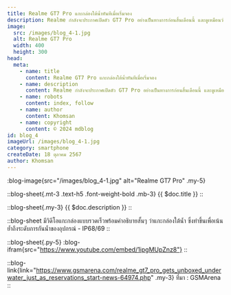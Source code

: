 ```yaml
---
title: Realme GT7 Pro แกะกล่องใต้น้ำทันทีเมื่อเริ่มจอง
description: Realme กำลังจะประกาศเปิดตัว GT7 Pro อย่างเป็นทางการก่อนสิ้นเดือนนี้ และดูเหมือนว่าบริษัทจะแทบจะควบคุมความตื่นเต้นเกี่ยวกับสมาร์ทโฟนรุ่นต่อไปไม่ไหวแล้ว
image:
  src: /images/blog_4-1.jpg
  alt: Realme GT7 Pro
  width: 400
  height: 300
head:
  meta:
    - name: title
      content: Realme GT7 Pro แกะกล่องใต้น้ำทันทีเมื่อเริ่มจอง
    - name: description
      content: Realme กำลังจะประกาศเปิดตัว GT7 Pro อย่างเป็นทางการก่อนสิ้นเดือนนี้ และดูเหมือนว่าบริษัทจะแทบจะควบคุมความตื่นเต้นเกี่ยวกับสมาร์ทโฟนรุ่นต่อไปไม่ไหวแล้ว
    - name: robots
      content: index, follow
    - name: author
      content: Khomsan
    - name: copyright
      content: © 2024 mdblog
id: blog_4
imageUrl: /images/blog_4-1.jpg
category: smartphone
createDate: 18 ตุลาคม 2567
author: Khomsan
---
```


:blog-image{src="/images/blog_4-1.jpg" alt="Realme GT7 Pro" .my-5}

::blog-sheet{.mt-3 .text-h5 .font-weight-bold .mb-3}
{{ $doc.title }}
::

::blog-sheet{.my-3}
{{ $doc.description }}
::

::blog-sheet
มีวิดีโอแกะกล่องแบบรวดเร็วพร้อมคำอธิบายสั้นๆ ว่าแกะกล่องใต้น้ำ ซึ่งทำขึ้นเพื่อเน้นย้ำถึงระดับการกันน้ำของอุปกรณ์ - IP68/69
::

::blog-sheet{.py-5}
:blog-ifram{src="https://www.youtube.com/embed/1ipgMUpZnz8"}
::

::blog-link{link="https://www.gsmarena.com/realme_gt7_pro_gets_unboxed_underwater_just_as_reservations_start-news-64974.php" .my-3}
ที่มา : GSMArena
::

